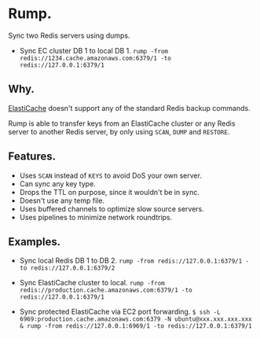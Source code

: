 # Rump.

Sync two Redis servers using dumps.

- Sync EC cluster DB 1 to local DB 1.
`rump -from redis://1234.cache.amazonaws.com:6379/1 -to redis://127.0.0.1:6379/1`

## Why.

[ElastiCache]( http://docs.aws.amazon.com/AmazonElastiCache/latest/UserGuide/ClientConfig.RestrictedCommands.html ) doesn't support any of the standard Redis backup commands.

Rump is able to transfer keys from an ElastiCache cluster or any Redis server to another Redis server, by only using `SCAN`, `DUMP` and `RESTORE`.

## Features.

- Uses `SCAN` instead of `KEYS` to avoid DoS your own server.
- Can sync any key type.
- Drops the TTL on purpose, since it wouldn't be in sync.
- Doesn't use any temp file.
- Uses buffered channels to optimize slow source servers.
- Uses pipelines to minimize network roundtrips.

## Examples.

- Sync local Redis DB 1 to DB 2.
`rump -from redis://127.0.0.1:6379/1 -to redis://127.0.0.1:6379/2`

- Sync ElastiCache cluster to local.
`rump -from redis://production.cache.amazonaws.com:6379/1 -to redis://127.0.0.1:6379/1`

- Sync protected ElastiCache via EC2 port forwarding.
`$ ssh -L 6969:production.cache.amazonaws.com:6379 -N ubuntu@xxx.xxx.xxx.xxx &
rump -from redis://127.0.0.1:6969/1 -to redis://127.0.0.1:6379/1
`
